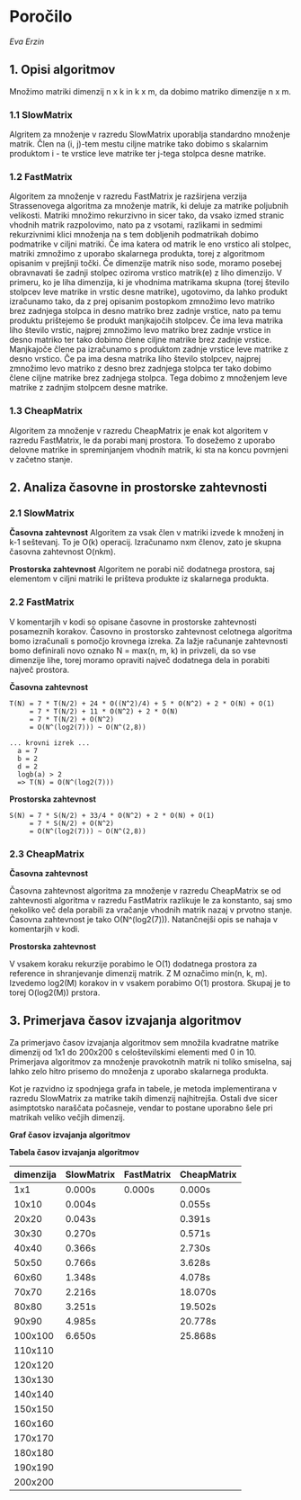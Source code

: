 # Poročilo

*Eva Erzin*

## 1. Opisi algoritmov

Množimo matriki dimenzij n x k in k x m, da dobimo matriko dimenzije n x m.

### 1.1 SlowMatrix

Algritem za množenje v razredu SlowMatrix uporablja standardno množenje matrik. Člen na (i, j)-tem mestu ciljne matrike tako dobimo s skalarnim produktom i - te vrstice leve matrike ter j-tega stolpca desne matrike.

### 1.2 FastMatrix

Algoritem za množenje v razredu FastMatrix je razširjena verzija Strassenovega algoritma za množenje matrik, ki deluje za matrike poljubnih velikosti.
Matriki množimo rekurzivno in sicer tako, da vsako izmed stranic vhodnih matrik razpolovimo, nato pa z vsotami, razlikami in sedmimi rekurzivnimi klici množenja na s tem dobljenih podmatrikah dobimo podmatrike v ciljni matriki.
Če ima katera od matrik le eno vrstico ali stolpec, matriki zmnožimo z uporabo skalarnega produkta, torej z algoritmom opisanim v prejšnji točki.
Če dimenzije matrik niso sode, moramo posebej obravnavati še zadnji stolpec oziroma vrstico matrik(e) z liho dimenzijo. 
V primeru, ko je liha dimenzija, ki je vhodnima matrikama skupna (torej število stolpcev leve matrike in vrstic desne matrike), ugotovimo, da lahko produkt izračunamo tako, da z prej opisanim postopkom zmnožimo levo matriko brez zadnjega stolpca in desno matriko brez zadnje vrstice, nato pa temu produktu prištejemo še produkt manjkajočih stolpcev.
Če ima leva matrika liho število vrstic, najprej zmnožimo levo matriko brez zadnje vrstice in desno matriko ter tako dobimo člene ciljne matrike brez zadnje vrstice. Manjkajoče člene pa izračunamo s produktom zadnje vrstice leve matrike z desno vrstico.
Če pa ima desna matrika liho število stolpcev, najprej zmnožimo levo matriko z desno brez zadnjega stolpca ter tako dobimo člene ciljne matrike brez zadnjega stolpca. Tega dobimo z množenjem leve matrike z zadnjim stolpcem desne matrike.

### 1.3 CheapMatrix

Algoritem za množenje v razredu CheapMatrix je enak kot algoritem v razredu FastMatrix, le da porabi manj prostora. To dosežemo z uporabo delovne matrike in spreminjanjem vhodnih matrik, ki sta na koncu povrnjeni v začetno stanje. 


## 2. Analiza časovne in prostorske zahtevnosti

### 2.1 SlowMatrix

**Časovna zahtevnost**
Algoritem za vsak člen v matriki izvede k množenj in k-1 seštevanj. To je O(k) operacij. Izračunamo nxm členov, zato je skupna časovna zahtevnost O(nkm).

**Prostorska zahtevnost**
Algoritem ne porabi nič dodatnega prostora, saj elementom v ciljni matriki le prišteva produkte iz skalarnega produkta.

### 2.2 FastMatrix

V komentarjih v kodi so opisane časovne in prostorske zahtevnosti posameznih korakov. Časovno in prostorsko zahtevnost celotnega algoritma bomo izračunali s pomočjo krovnega izreka. 
Za lažje računanje zahtevnosti bomo definirali novo oznako N = max(n, m, k) in privzeli, da so vse dimenzije lihe, torej moramo opraviti največ dodatnega dela in porabiti največ prostora.

**Časovna zahtevnost**

```
T(N) = 7 * T(N/2) + 24 * O((N^2)/4) + 5 * O(N^2) + 2 * O(N) + O(1)
     = 7 * T(N/2) + 11 * O(N^2) + 2 * O(N)
     = 7 * T(N/2) + O(N^2)
     = O(N^(log2(7))) ~ O(N^(2,8))
           
... krovni izrek ...
  a = 7
  b = 2
  d = 2
  logb(a) > 2
  => T(N) = O(N^(log2(7)))
```

**Prostorska zahtevnost**

```
S(N) = 7 * S(N/2) + 33/4 * O(N^2) + 2 * O(N) + O(1)
     = 7 * S(N/2) + O(N^2)
     = O(N^(log2(7))) ~ O(N^(2,8))
```

### 2.3 CheapMatrix

**Časovna zahtevnost**

Časovna zahtevnost algoritma za množenje v razredu CheapMatrix se od zahtevnosti algoritma v razredu FastMatrix razlikuje le za konstanto, saj smo nekoliko več dela porabili za vračanje vhodnih matrik nazaj v prvotno stanje. Časovna zahtevnost je tako O(N^(log2(7))). Natančnejši opis se nahaja v komentarjih v kodi.

**Prostorska zahtevnost**

V vsakem koraku rekurzije porabimo le O(1) dodatnega prostora za reference in shranjevanje dimenzij matrik. Z M označimo min(n, k, m).
Izvedemo log2(M) korakov in v vsakem porabimo O(1) prostora. Skupaj je to torej O(log2(M)) prstora.

## 3. Primerjava časov izvajanja algoritmov 

Za primerjavo časov izvajanja algoritmov sem množila kvadratne matrike dimenzij od 1x1 do 200x200 s celoštevilskimi elementi med 0 in 10.
Primerjava algoritmov za množenje pravokotnih matrik ni toliko smiselna, saj lahko zelo hitro prisemo do množenja z uporabo skalarnega produkta.

Kot je razvidno iz spodnjega grafa in tabele, je metoda implementirana v razredu SlowMatrix za matrike takih dimenzij najhitrejša. Ostali dve sicer asimptotsko naraščata počasneje, vendar to postane uporabno šele pri matrikah veliko večjih dimenzij.

**Graf časov izvajanja algoritmov**

**Tabela časov izvajanja algoritmov**

|dimenzija|SlowMatrix|FastMatrix|CheapMatrix|
|---|---|---|---|
|1x1|0.000s|0.000s|0.000s|
|10x10|0.004s||0.055s|
|20x20|0.043s||0.391s|
|30x30|0.270s||0.571s|
|40x40|0.366s||2.730s|
|50x50|0.766s||3.628s|
|60x60|1.348s||4.078s|
|70x70|2.216s||18.070s|
|80x80|3.251s||19.502s|
|90x90|4.985s||20.778s|
|100x100|6.650s||25.868s|
|110x110||||
|120x120||||
|130x130||||
|140x140||||
|150x150||||
|160x160||||
|170x170||||
|180x180||||
|190x190||||
|200x200||||
